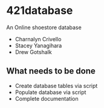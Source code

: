 # 421database
An Online shoestore database
* Charnalyn Crivello
* Stacey Yanagihara
* Drew Gotshalk


## What needs to be done
* Create database tables via script
* Populate database via script 
* Complete documentation
